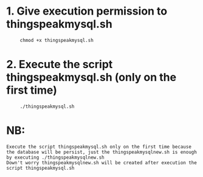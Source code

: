 # 1. Give execution permission to thingspeakmysql.sh
         chmod +x thingspeakmysql.sh
# 2. Execute the script thingspeakmysql.sh (only on the first time)
         ./thingspeakmysql.sh

# NB:  
	Execute the script thingspeakmysql.sh only on the first time because the database will be persist, just the thingspeakmysqlnew.sh is enough by executing ./thingspeakmysqlnew.sh
	Down't worry thingspeakmysqlnew.sh will be created after execution the script thingspeakmysql.sh